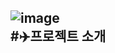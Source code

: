 ![image](https://github.com/user-attachments/assets/f29c7350-b294-49b5-a21b-a669fd03533e)<br>
#:airplane:프로젝트 소개<br>
----
